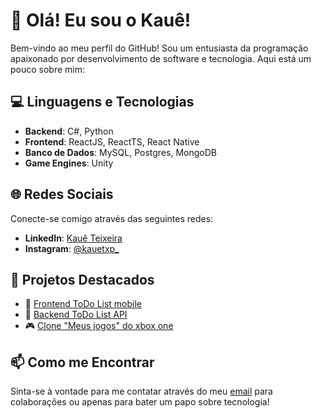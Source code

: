# 👋 Olá! Eu sou o Kauê! 

Bem-vindo ao meu perfil do GitHub! Sou um entusiasta da programação apaixonado por desenvolvimento de software e tecnologia. Aqui está um pouco sobre mim:

## 💻 Linguagens e Tecnologias

- **Backend**: C#, Python
- **Frontend**: ReactJS, ReactTS, React Native
- **Banco de Dados**: MySQL, Postgres, MongoDB
- **Game Engines**: Unity

## 🌐 Redes Sociais

Conecte-se comigo através das seguintes redes:

- **LinkedIn**: [Kauê Teixeira](https://www.linkedin.com/in/kauê-teixeira-17b678231)
- **Instagram**: [@kauetxp_](https://www.instagram.com/kauetxp_/)

## 🚀 Projetos Destacados

- 📱 [Frontend ToDo List mobile](https://github.com/txKaue/frontendAppTask.git)
- 🔄 [Backend ToDo List API](https://github.com/txKaue/backendAppTask.git)
- 🎮 [Clone "Meus jogos" do xbox one](https://github.com/txKaue/TelaDeJogosXbox.git)

## 📫 Como me Encontrar

Sinta-se à vontade para me contatar através do meu [email](kauetpinto@outlook.com) para colaborações ou apenas para bater um papo sobre tecnologia!
